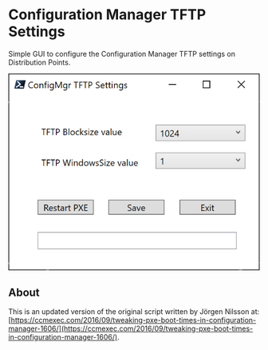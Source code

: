 # Configuration Manager TFTP Settings

Simple GUI to configure the Configuration Manager TFTP settings on Distribution Points.

![Configuration Manager TFTP Settings GUI](/images/screenshot.png)

## About

This is an updated version of the original script written by Jörgen Nilsson at: [https://ccmexec.com/2016/09/tweaking-pxe-boot-times-in-configuration-manager-1606/](https://ccmexec.com/2016/09/tweaking-pxe-boot-times-in-configuration-manager-1606/).
